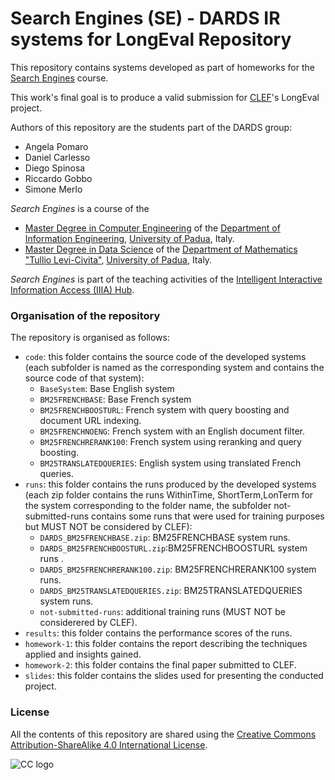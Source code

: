 # Search Engines (SE) - DARDS IR systems for LongEval Repository

This repository contains systems developed as part of homeworks for the [Search Engines](https://iiia.dei.unipd.it/education/search-engines/) course.

This work's final goal is to produce a valid submission for [CLEF](https://www.clef-initiative.eu/)'s LongEval project.

Authors of this repository are the students part of the DARDS group:

*	Angela Pomaro
*	Daniel Carlesso
*   Diego Spinosa
*	Riccardo Gobbo
*	Simone Merlo

*Search Engines* is a course of the

* [Master Degree in Computer Engineering](https://degrees.dei.unipd.it/master-degrees/computer-engineering/) of the  [Department of Information Engineering](https://www.dei.unipd.it/en/), [University of Padua](https://www.unipd.it/en/), Italy.
* [Master Degree in Data Science](https://datascience.math.unipd.it/) of the  [Department of Mathematics "Tullio Levi-Civita"](https://www.math.unipd.it/en/), [University of Padua](https://www.unipd.it/en/), Italy.

*Search Engines* is part of the teaching activities of the [Intelligent Interactive Information Access (IIIA) Hub](http://iiia.dei.unipd.it/).

### Organisation of the repository ###

The repository is organised as follows:

* `code`: this folder contains the source code of the developed systems (each subfolder is named as the corresponding system and contains the source code of that system):
  * `BaseSystem`: Base English system
  * `BM25FRENCHBASE`: Base French system
  * `BM25FRENCHBOOSTURL`: French system with query boosting and document URL indexing.
  * `BM25FRENCHNOENG`: French system with an English document filter.
  * `BM25FRENCHRERANK100`: French system using reranking and query boosting.
  * `BM25TRANSLATEDQUERIES`: English system using translated French queries.
* `runs`: this folder contains the runs produced by the developed systems (each zip folder contains the runs WithinTime, ShortTerm,LonTerm for the system corresponding to the folder name, the subfolder not-submitted-runs contains some runs that were used for training purposes but MUST NOT be considered by CLEF):
  * `DARDS_BM25FRENCHBASE.zip`: BM25FRENCHBASE system runs.
  * `DARDS_BM25FRENCHBOOSTURL.zip`:BM25FRENCHBOOSTURL system runs .
  * `DARDS_BM25FRENCHRERANK100.zip`: BM25FRENCHRERANK100 system runs.
  * `DARDS_BM25TRANSLATEDQUERIES.zip`: BM25TRANSLATEDQUERIES system runs.
  * `not-submitted-runs`: additional training runs (MUST NOT be considerered by CLEF).
* `results`: this folder contains the performance scores of the runs.
* `homework-1`: this folder contains the report describing the techniques applied and insights gained.
* `homework-2`: this folder contains the final paper submitted to CLEF.
* `slides`: this folder contains the slides used for presenting the conducted project.

### License ###

All the contents of this repository are shared using the [Creative Commons Attribution-ShareAlike 4.0 International License](http://creativecommons.org/licenses/by-sa/4.0/).

![CC logo](https://i.creativecommons.org/l/by-sa/4.0/88x31.png)

